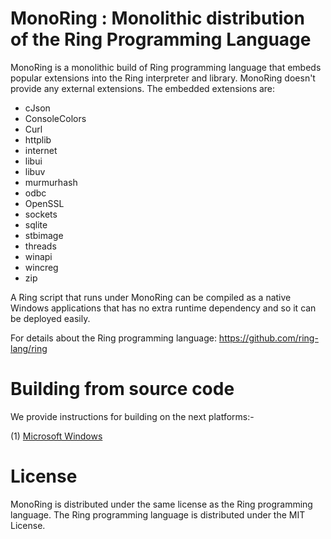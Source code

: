 # MonoRing : Monolithic distribution of the Ring Programming Language

MonoRing is a monolithic build of Ring programming language that embeds popular extensions into the Ring interpreter and library.
MonoRing doesn't provide any external extensions.
The embedded extensions are:
 - cJson
 - ConsoleColors
 - Curl
 - httplib
 - internet
 - libui
 - libuv
 - murmurhash
 - odbc
 - OpenSSL
 - sockets
 - sqlite
 - stbimage
 - threads
 - winapi
 - wincreg
 - zip

A Ring script that runs under MonoRing can be compiled as a native Windows applications that has no extra runtime dependency and so it can be deployed easily.

For details about the Ring programming language: https://github.com/ring-lang/ring
			
# Building from source code

We provide instructions for building on the next platforms:-

(1) [Microsoft Windows](language/README_Windows.md)

# License 

MonoRing is distributed under the same license as the Ring programming language.
The Ring programming language is distributed under the MIT License.
